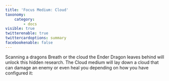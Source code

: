 ```yaml
---
title: 'Focus Medium: Cloud'
taxonomy:
    category:
        - docs
visible: true
twitterenable: true
twittercardoptions: summary
facebookenable: false
---
```


Scanning a dragons Breath or the cloud the Ender Dragon leaves behind will unlock this hidden research. The Cloud medium will lay down a cloud that can damage an enemy or even heal you depending on how you have configured it:

